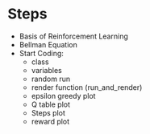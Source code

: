 # Steps

- Basis of Reinforcement Learning
- Bellman Equation
- Start Coding:
    - class
    - variables
    - random run
    - render function (run_and_render)
    - epsilon greedy plot
    - Q table plot
    - Steps plot
    - reward plot
